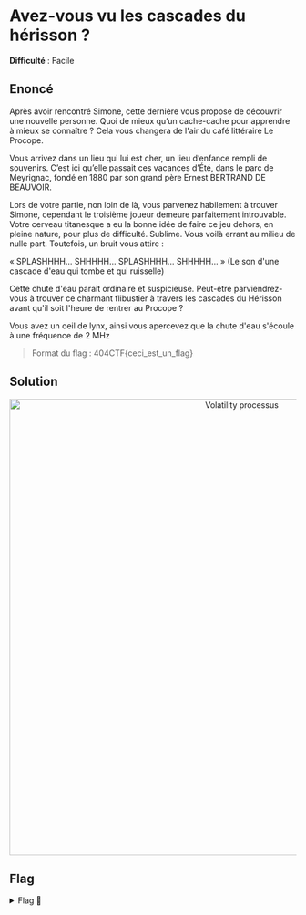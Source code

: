 # Avez-vous vu les cascades du hérisson ?

**Difficulté** : Facile

## Enoncé

Après avoir rencontré Simone, cette dernière vous propose de découvrir une nouvelle personne. Quoi de mieux qu’un cache-cache pour apprendre à mieux se connaître ? Cela vous changera de l'air du café littéraire Le Procope.

Vous arrivez dans un lieu qui lui est cher, un lieu d’enfance rempli de souvenirs. C’est ici qu’elle passait ces vacances d’Été, dans le parc de Meyrignac, fondé en 1880 par son grand père Ernest BERTRAND DE BEAUVOIR.

Lors de votre partie, non loin de là, vous parvenez habilement à trouver Simone, cependant le troisième joueur demeure parfaitement introuvable. Votre cerveau titanesque a eu la bonne idée de faire ce jeu dehors, en pleine nature, pour plus de difficulté. Sublime. Vous voilà errant au milieu de nulle part. Toutefois, un bruit vous attire :

« SPLASHHHH... SHHHHH... SPLASHHHH... SHHHHH... » (Le son d'une cascade d'eau qui tombe et qui ruisselle)

Cette chute d'eau paraît ordinaire et suspicieuse. Peut-être parviendrez-vous à trouver ce charmant flibustier à travers les cascades du Hérisson avant qu'il soit l'heure de rentrer au Procope ?

Vous avez un oeil de lynx, ainsi vous apercevez que la chute d'eau s'écoule à une fréquence de 2 MHz

> Format du flag : 404CTF{ceci_est_un_flag}


## Solution

<p align="center"><img src="Volatility processus.png" alt="Volatility processus" width="800"></p>

## Flag

<details>
<summary> Flag 🚩</summary>

```
404CTF{413x4ndR3_d4n5_Un3_C45c4d35_?}
```
